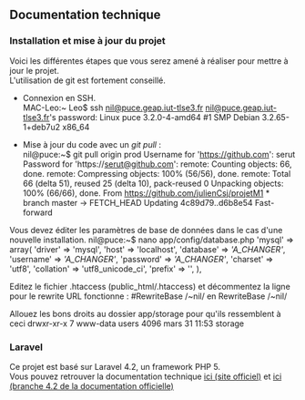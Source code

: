 ## Documentation technique


### Installation et mise à jour du projet

Voici les différentes étapes que vous serez amené à réaliser pour mettre à jour le projet.  
L'utilisation de git est fortement conseillé.

- Connexion en SSH.  
		MAC-Leo:~ Leo$ ssh nil@puce.geap.iut-tlse3.fr
		nil@puce.geap.iut-tlse3.fr's password: 
		Linux puce 3.2.0-4-amd64 #1 SMP Debian 3.2.65-1+deb7u2 x86_64

- Mise à jour du code avec un *git pull* :  
		nil@puce:~$ git pull origin prod
		Username for 'https://github.com': serut
		Password for 'https://serut@github.com': 
		remote: Counting objects: 66, done.
		remote: Compressing objects: 100% (56/56), done.
		remote: Total 66 (delta 51), reused 25 (delta 10), pack-reused 0
		Unpacking objects: 100% (66/66), done.
		From https://github.com/julienCsj/projetM1
		* branch            master     -> FETCH_HEAD
		Updating 4c89d79..d6b8e54
		Fast-forward

Vous devez éditer les paramètres de base de données dans le cas d'une nouvelle installation. 
	nil@puce:~$ nano app/config/database.php
    'mysql' => array(
        'driver'    => 'mysql',
        'host'      => 'localhost',
        'database'  => *'A_CHANGER'*,
        'username'  => *'A_CHANGER'*,
        'password'  => *'A_CHANGER'*,
        'charset'   => 'utf8',
        'collation' => 'utf8_unicode_ci',
        'prefix'    => '',
    ),

Editez le fichier .htaccess (public_html/.htaccess) et décommentez la ligne pour le rewrite URL fonctionne :
    #RewriteBase /~nil/
    en
    RewriteBase /~nil/

Allouez les bons droits au dossier app/storage pour qu'ils ressemblent à ceci
	drwxr-xr-x  7 www-data users 4096 mars  31 11:53 storage


### Laravel

Ce projet est basé sur Laravel 4.2, un framework PHP 5.  
Vous pouvez retrouver la documentation technique [ici (site officiel)](http://laravel.com/docs) et [ici (branche 4.2 de la documentation officielle)](https://github.com/laravel/docs/tree/4.2) 

